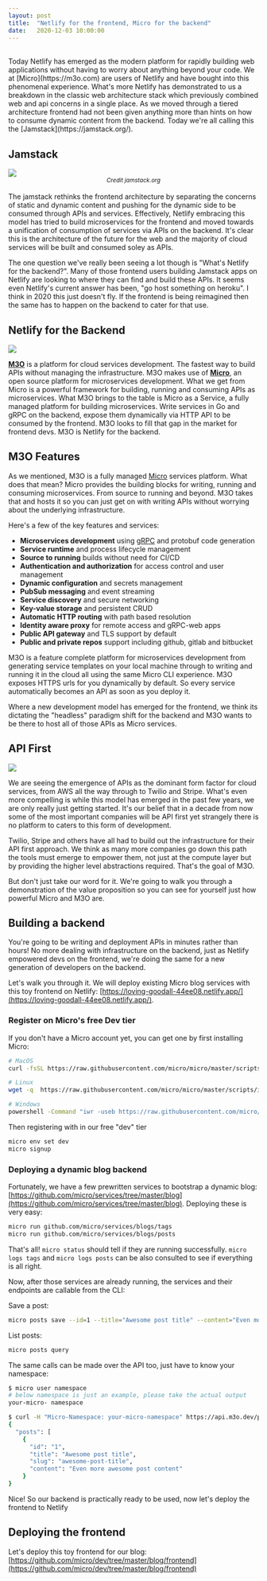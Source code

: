 ```yaml
---
layout:	post
title:	"Netlify for the frontend, Micro for the backend"
date:	2020-12-03 10:00:00
---
```

<br>
Today Netlify has emerged as the modern platform for rapidly building web applications without having to worry about anything beyond your code. We at [Micro](https://m3o.com)
are users of Netlify and have bought into this phenomenal experience. What's more Netlify has demonstrated to us a breakdown in the classic web architecture 
stack which previously combined web and api concerns in a single place. As we moved through a tiered architecture frontend had not been given anything more 
than hints on how to consume dynamic content from the backend. Today we're all calling this the [Jamstack](https://jamstack.org/). 

## Jamstack

<img src="https://d33wubrfki0l68.cloudfront.net/b7d16f7f3654fb8572360301e60d76df254a323e/385ec/img/svg/architecture.svg" />
<center><i><small>Credit jamstack.org</small></i></center>
<br>
The jamstack rethinks the frontend architecture by separating the concerns of static and dynamic content and pushing for the dynamic side to be consumed 
through APIs and services. Effectively, Netlify embracing this model has tried to build microservices for the frontend and moved towards a unification 
of consumption of services via APIs on the backend. It's clear this is the architecture of the future for the web and the majority of cloud services 
will be built and consumed soley as APIs.

The one question we've really been seeing a lot though is "What's Netlify for the backend?". Many of those frontend users building Jamstack apps on 
Netlify are looking to where they can find and build these APIs. It seems even Netlify's current answer has been, "go host something on heroku". I think 
in 2020 this just doesn't fly. If the frontend is being reimagined then the same has to happen on the backend to cater for that use.

## Netlify for the Backend

<img src="{{ site.baseurl }}/assets/images/netlify.png" />

[**M3O**](https://m3o.com) is a platform for cloud services development. The fastest way to build APIs without managing the infrastructure. M3O makes use of 
[**Micro**](https://micro.mu), an open source platform for microservices development. What we get from Micro is a powerful framework for building, running 
and consuming APIs as microservices. What M3O brings to the table is Micro as a Service, a fully managed platform for building microservices. Write services 
in Go and gRPC on the backend, expose them dynamically via HTTP API to be consumed by the frontend. M3O looks to fill that gap in the market for frontend 
devs. M3O is Netlify for the backend.

## M3O Features

As we mentioned, M3O is a fully managed [Micro](https://micro.mu) services platform. What does that mean? Micro provides the building blocks for 
writing, running and consuming microservices. From source to running and beyond. M3O takes that and hosts it so you can just get on with writing 
APIs without worrying about the underlying infrastructure.

Here's a few of the key features and services:

- **Microservices development** using [gRPC](https://grpc.io) and protobuf code generation
- **Service runtime** and process lifecycle management
- **Source to running** builds without need for CI/CD
- **Authentication and authorization** for access control and user management
- **Dynamic configuration** and secrets management
- **PubSub messaging** and event streaming
- **Service discovery** and secure networking
- **Key-value storage** and persistent CRUD
- **Automatic HTTP routing** with path based resolution
- **Identity aware proxy** for remote access and gRPC-web apps
- **Public API gateway** and TLS support by default
- **Public and private repos** support including  github, gitlab and bitbucket

M3O is a feature complete platform for microservices development from generating service templates on your local machine through to writing and running 
it in the cloud all using the same Micro CLI experience. M3O exposes HTTPS urls for you dynamically by default. So every service automatically becomes 
an API as soon as you deploy it.

Where a new development model has emerged for the frontend, we think its dictating the "headless" paradigm shift for the backend and M3O wants to be there 
to host all of those APIs as Micro services.

## API First

<img src="https://dev-to-uploads.s3.amazonaws.com/i/0znow24kgpu2dp3zg60n.png" />

We are seeing the emergence of APIs as the dominant form factor for cloud services, from AWS all the way through to Twilio and Stripe. What's even more 
compelling is while this model has emerged in the past few years, we are only really just getting started. It's our belief that in a decade from now 
some of the most important companies will be API first yet strangely there is no platform to caters to this form of development.

Twilio, Stripe and others have all had to build out the infrastructure for their API first approach. We think as many more companies go down this path 
the tools must emerge to empower them, not just at the compute layer but by providing the higher level abstractions required. That's the goal of M3O.

But don't just take our word for it. We're going to walk you through a demonstration of the value proposition so you can see for yourself just how 
powerful Micro and M3O are. 

## Building a backend

You're going to be writing and deployment APIs in minutes rather than hours! No more dealing with infrastructure on the 
backend, just as Netlify empowered devs on the frontend, we're doing the same for a new generation of developers on the backend.

Let's walk you through it. We will deploy existing Micro blog services with this toy frontend on Netlify: [https://loving-goodall-44ee08.netlify.app/](https://loving-goodall-44ee08.netlify.app/).

### Register on Micro's free Dev tier

If you don't have a Micro account yet, you can get one by first installing Micro:

```sh
# MacOS
curl -fsSL https://raw.githubusercontent.com/micro/micro/master/scripts/install.sh | /bin/bash

# Linux
wget -q  https://raw.githubusercontent.com/micro/micro/master/scripts/install.sh -O - | /bin/bash

# Windows
powershell -Command "iwr -useb https://raw.githubusercontent.com/micro/micro/master/scripts/install.ps1 | iex"
```

Then registering with in our free "dev" tier

```sh
micro env set dev
micro signup
```

### Deploying a dynamic blog backend

Fortunately, we have a few prewritten services to bootstrap a dynamic blog: [https://github.com/micro/services/tree/master/blog](https://github.com/micro/services/tree/master/blog).
Deploying these is very easy:

```sh
micro run github.com/micro/services/blogs/tags
micro run github.com/micro/services/blogs/posts
```

That's all! `micro status` should tell if they are running successfully. `micro logs tags` and `micro logs posts` can be also consulted to see if everything is all right.

Now, after those services are already running, the services and their endpoints are callable from the CLI:

Save a post:

```sh
micro posts save --id=1 --title="Awesome post title" --content="Even more awesome post content"
```

List posts:

```sh
micro posts query
```

The same calls can be made over the API too, just have to know your namespace:

```sh
$ micro user namespace
# below namespace is just an example, please take the actual output
your-micro- namespace
```

```sh
$ curl -H "Micro-Namespace: your-micro-namespace" https://api.m3o.dev/posts/query
{
  "posts": [
    {
      "id": "1",
      "title": "Awesome post title",
      "slug": "awesome-post-title",
      "content": "Even more awesome post content"
    }
}
```

Nice! So our backend is practically ready to be used, now let's deploy the frontend to Netlify

## Deploying the frontend

Let's deploy this toy frontend for our blog: [https://github.com/micro/dev/tree/master/blog/frontend](https://github.com/micro/dev/tree/master/blog/frontend)